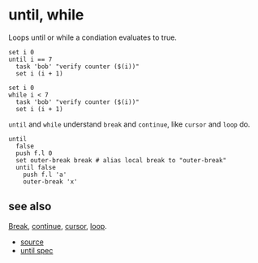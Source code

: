 
# until, while

Loops until or while a condiation evaluates to true.

```
set i 0
until i == 7
  task 'bob' "verify counter ($(i))"
  set i (i + 1)
```

```
set i 0
while i < 7
  task 'bob' "verify counter ($(i))"
  set i (i + 1)
```

`until` and `while` understand `break` and `continue`, like `cursor` and
`loop` do.

```
until
  false
  push f.l 0
  set outer-break break # alias local break to "outer-break"
  until false
    push f.l 'a'
    outer-break 'x'
```

## see also

[Break](break.md), [continue](break.md), [cursor](cursor.md), [loop](loop.md).


* [source](https://github.com/floraison/flor/tree/master/lib/flor/pcore/until.rb)
* [until spec](https://github.com/floraison/flor/tree/master/spec/pcore/until_spec.rb)

